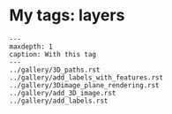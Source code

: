 # My tags: layers

```{toctree}
---
maxdepth: 1
caption: With this tag
---
../gallery/3D_paths.rst
../gallery/add_labels_with_features.rst
../gallery/3Dimage_plane_rendering.rst
../gallery/add_3D_image.rst
../gallery/add_labels.rst
```
